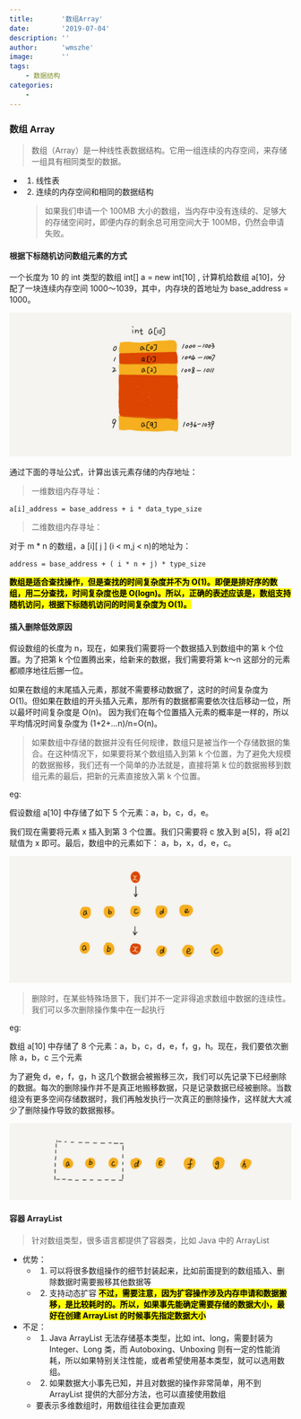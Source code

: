```yaml
---
title:       '数组Array'
date:        '2019-07-04'
description: ''
author:      'wmszhe'
image:       ''
tags:
    - 数据结构
categories:
    - 
---
```


<!--more-->

### 数组 Array

> 数组（Array）是一种线性表数据结构。它用一组连续的内存空间，来存储一组具有相同类型的数据。

- 1. 线性表
  
- 2. 连续的内存空间和相同的数据结构

    > 如果我们申请一个 100MB 大小的数组，当内存中没有连续的、足够大的存储空间时，即便内存的剩余总可用空间大于 100MB，仍然会申请失败。

#### 根据下标随机访问数组元素的方式

一个长度为 10 的 int 类型的数组 int[] a = new int[10] , 计算机给数组 a[10]，分配了一块连续内存空间 1000～1039，其中，内存块的首地址为 base_address = 1000。

![](https://raw.githubusercontent.com/wmszhe/pichub/master/imgs/98df8e702b14096e7ee4a5141260cdc4.jpg)

通过下面的寻址公式，计算出该元素存储的内存地址：

> 一维数组内存寻址：

```
a[i]_address = base_address + i * data_type_size
```

> 二维数组内存寻址：

对于 m * n 的数组，a [i][ j ] (i < m,j < n)的地址为：
```
address = base_address + ( i * n + j) * type_size
```

<mark>**数组是适合查找操作，但是查找的时间复杂度并不为 O(1)。即便是排好序的数组，用二分查找，时间复杂度也是 O(logn)。所以，正确的表述应该是，数组支持随机访问，根据下标随机访问的时间复杂度为 O(1)。**</mark>


#### 插入删除低效原因

假设数组的长度为 n，现在，如果我们需要将一个数据插入到数组中的第 k 个位置。为了把第 k 个位置腾出来，给新来的数据，我们需要将第 k～n 这部分的元素都顺序地往后挪一位。

如果在数组的末尾插入元素，那就不需要移动数据了，这时的时间复杂度为 O(1)。但如果在数组的开头插入元素，那所有的数据都需要依次往后移动一位，所以最坏时间复杂度是 O(n)。 因为我们在每个位置插入元素的概率是一样的，所以平均情况时间复杂度为 (1+2+…n)/n=O(n)。

> 如果数组中存储的数据并没有任何规律，数组只是被当作一个存储数据的集合。在这种情况下，如果要将某个数组插入到第 k 个位置，为了避免大规模的数据搬移，我们还有一个简单的办法就是，直接将第 k 位的数据搬移到数组元素的最后，把新的元素直接放入第 k 个位置。

eg: 

假设数组 a[10] 中存储了如下 5 个元素：a，b，c，d，e。

我们现在需要将元素 x 插入到第 3 个位置。我们只需要将 c 放入到 a[5]，将 a[2] 赋值为 x 即可。最后，数组中的元素如下： a，b，x，d，e，c。

![](https://raw.githubusercontent.com/wmszhe/pichub/master/imgs/3f70b4ad9069ec568a2caaddc231b7dc.jpg)


> 删除时，在某些特殊场景下，我们并不一定非得追求数组中数据的连续性。我们可以多次删除操作集中在一起执行

eg:

数组 a[10] 中存储了 8 个元素：a，b，c，d，e，f，g，h。现在，我们要依次删除 a，b，c 三个元素

为了避免 d，e，f，g，h 这几个数据会被搬移三次，我们可以先记录下已经删除的数据。每次的删除操作并不是真正地搬移数据，只是记录数据已经被删除。当数组没有更多空间存储数据时，我们再触发执行一次真正的删除操作，这样就大大减少了删除操作导致的数据搬移。

![](https://raw.githubusercontent.com/wmszhe/pichub/master/imgs/b69b8c5dbf6248649ddab7d3e7cfd7e5.jpg)


#### 容器 ArrayList

> 针对数组类型，很多语言都提供了容器类，比如 Java 中的 ArrayList

- 优势：
    - 1. 可以将很多数组操作的细节封装起来，比如前面提到的数组插入、删除数据时需要搬移其他数据等
    - 2. 支持动态扩容 <mark>**不过，需要注意，因为扩容操作涉及内存申请和数据搬移，是比较耗时的。所以，如果事先能确定需要存储的数据大小，最好在创建 ArrayList 的时候事先指定数据大小**</mark>
- 不足：
    - 1. Java ArrayList 无法存储基本类型，比如 int、long，需要封装为 Integer、Long 类，而 Autoboxing、Unboxing 则有一定的性能消耗，所以如果特别关注性能，或者希望使用基本类型，就可以选用数组。
    - 2. 如果数据大小事先已知，并且对数据的操作非常简单，用不到 ArrayList 提供的大部分方法，也可以直接使用数组
    - 要表示多维数组时，用数组往往会更加直观

